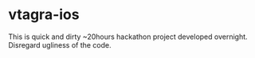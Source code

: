 vtagra-ios
==========
This is quick and dirty ~20hours hackathon project developed overnight. Disregard ugliness of the code.

